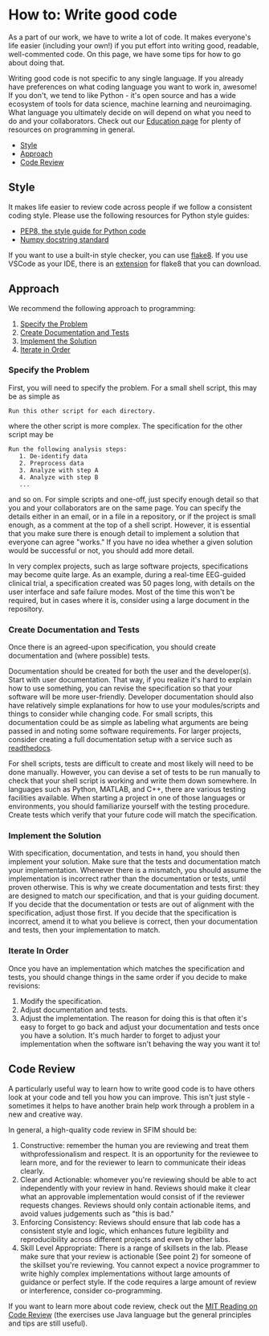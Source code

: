 # How to: Write good code

As a part of our work, we have to write a lot of code. It makes everyone's life easier (including your own!) if you put effort into writing good, readable, well-commented code. On this page, we have some tips for how to go about doing that.

Writing good code is not specific to any single language. If you already have preferences on what coding language you want to work in, awesome! If you don't, we tend to like Python - it's open source and has a wide ecosystem of tools for data science, machine learning and neuroimaging. What language you ultimately decide on will depend on what you need to do and your collaborators. Check out our [Education page][education] for plenty of resources on programming in general.

- [Style](#style)
- [Approach](#approach)
- [Code Review](#code-review)

## Style

It makes life easier to review code across people if we follow a consistent coding style. Please use the following resources for Python style guides:

- [PEP8, the style guide for Python code][pep8]
- [Numpy docstring standard][numpydoc]

If you want to use a built-in style checker, you can use [flake8][flake8]. If you use VSCode as your IDE, there is an [extension][flake8_vscode] for flake8 that you can download.

## Approach

We recommend the following approach to programming:

1. [Specify the Problem](#specify-the-problem)
1. [Create Documentation and Tests](#create-documentation-and-tests)
1. [Implement the Solution](#implement-the-solution)
1. [Iterate in Order](#iterate-in-order)

### Specify the Problem

First, you will need to specify the problem.
For a small shell script, this may be as simple as

```
Run this other script for each directory.
```

where the other script is more complex.
The specification for the other script may be

```
Run the following analysis steps:
   1. De-identify data
   2. Preprocess data
   3. Analyze with step A
   4. Analyze with step B
   ...
```

and so on.
For simple scripts and one-off, just specify enough detail so that you and
your collaborators are on the same page.
You can specify the details either in an email, or in a file in a
repository, or if the project is small enough, as a comment at the top of a
shell script.
However, it is essential that you make sure there is enough detail to
implement a solution that everyone can agree "works."
If you have no idea whether a given solution would be successful or not,
you should add more detail.

In very complex projects, such as large software projects, specifications
may become quite large.
As an example, during a real-time EEG-guided clinical trial, a
specification created was 50 pages long, with details on the user interface
and safe failure modes.
Most of the time this won't be required, but in cases where it is, consider
using a large document in the repository.

### Create Documentation and Tests

Once there is an agreed-upon specification, you should create documentation
and (where possible) tests.

Documentation should be created for both the user and the developer(s).
Start with user documentation.
That way, if you realize it's hard to explain how to use something, you can
revise the specification so that your software will be more user-friendly.
Developer documentation should also have relatively simple explanations for
how to use your modules/scripts and things to consider while changing code.
For small scripts, this documentation could be as simple as labeling what
arguments are being passed in and noting some software requirements.
For larger projects, consider creating a full documentation setup with a
service such as [readthedocs][rtd].

For shell scripts, tests are difficult to create and most likely will need
to be done manually.
However, you can devise a set of tests to be run manually to check that
your shell script is working and write them down somewhere.
In languages such as Python, MATLAB, and C++, there are various testing
facilities available.
When starting a project in one of those languages or environments, you
should familiarize yourself with the testing procedure.
Create tests which verify that your future code will match the
specification.

### Implement the Solution

With specification, documentation, and tests in hand, you should then
implement your solution.
Make sure that the tests and documentation match your implementation.
Whenever there is a mismatch, you should assume the implementation is
incorrect rather than the documentation or tests, until proven otherwise.
This is why we create documentation and tests first: they are designed to
match our specification, and that is your guiding document.
If you decide that the documentation or tests are out of alignment with the
specification, adjust those first.
If you decide that the specification is incorrect, amend it to what you
believe is correct, then your documentation and tests, then your
implementation to match.

### Iterate In Order

Once you have an implementation which matches the specification and tests,
you should change things in the same order if you decide to make revisions:

1. Modify the specification.
1. Adjust documentation and tests.
1. Adjust the implementation.
The reason for doing this is that often it's easy to forget to go back and
adjust your documentation and tests once you have a solution.
It's much harder to forget to adjust your implementation when the software
isn't behaving the way you want it to!

## Code Review

A particularly useful way to learn how to write good code is to have others look at your code and tell you how you can improve. This isn't just style - sometimes it helps to have another brain help work through a problem in a new and creative way.

In general, a high-quality code review in SFIM should be:

1. Constructive: remember the human you are reviewing and treat them withprofessionalism and respect.
   It is an opportunity for the reviewee to learn more, and for the
   reviewer to learn to communicate their ideas clearly.
1. Clear and Actionable: whomever you're reviewing should be able to act
   independently with your review in hand.
   Reviews should make it clear what an approvable implementation would
   consist of if the reviewer requests changes.
   Reviews should only contain actionable items, and avoid values
   judgements such as "this is bad."
1. Enforcing Consistency: Reviews should ensure that lab code has a
   consistent style and logic, which enhances future legibility and
   reproducibility across different projects and even by other labs.
1. Skill Level Appropriate: There is a range of skillsets in the lab.
   Please make sure that your review is actionable (See point 2) for
   someone of the skillset you're reviewing.
   You cannot expect a novice programmer to write highly complex
   implementations without large amounts of guidance or perfect style.
   If the code requires a large amount of review or interference,
   consider co-programming.

If you want to learn more about code review, check out the [MIT Reading on Code Review][mit_read] (the exercises use Java language but
the general principles and tips are still useful).

[education]:education.md
[pep8]: <https://www.python.org/dev/peps/pep-0008/>
[numpydoc]: <https://numpydoc.readthedocs.io/en/latest/format.html#docstring-standard>
[flake8]: <https://flake8.pycqa.org/en/latest/>
[flake8_vscode]: https://marketplace.visualstudio.com/items?itemName=ms-python.flake8
[rtd]: https://readthedocs.org
[mit_read]: <https://web.mit.edu/6.005/www/fa15/classes/04-code-review/>
